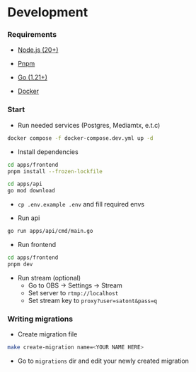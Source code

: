 # Development

### Requirements

* [Node.js (20+)](https://nodejs.org/en)
* [Pnpm](https://pnpm.io/)
* [Go (1.21+)](https://go.dev/)

* [Docker](https://docs.docker.com/engine/)


### Start

* Run needed services (Postgres, Mediamtx, e.t.c)
```bash
docker compose -f docker-compose.dev.yml up -d
```

* Install dependencies
```bash
cd apps/frontend
pnpm install --frozen-lockfile
```

```bash
cd apps/api
go mod download
```

* `cp .env.example .env` and fill required envs

* Run api
```bash
go run apps/api/cmd/main.go
```

* Run frontend
```bash
cd apps/frontend
pnpm dev
```

* Run stream (optional)
    * Go to OBS -> Settings -> Stream
    * Set server to `rtmp://localhost`
    * Set stream key to `proxy?user=satont&pass=q`

### Writing migrations

* Create migration file
```bash
make create-migration name=<YOUR NAME HERE>
```

* Go to `migrations` dir and edit your newly created migration
